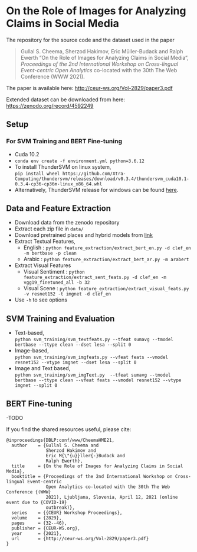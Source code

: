 # On the Role of Images for Analyzing Claims in Social Media

The repository for the source code and the dataset used in the paper

> Gullal S. Cheema, Sherzod Hakimov, Eric Müller-Budack and Ralph Ewerth “On the Role of Images for Analyzing Claims in Social Media“, *Proceedings of the 2nd International Workshop on Cross-lingual Event-centric Open Analytics* co-located with the 30th The Web Conference (WWW 2021).

The paper is available here: http://ceur-ws.org/Vol-2829/paper3.pdf

Extended dataset can be downloaded from here: https://zenodo.org/record/4592249

## Setup
### For SVM Training and BERT Fine-tuning
- Cuda 10.2
- `conda env create -f environment.yml python=3.6.12`
- To install ThunderSVM on linux system,  
`pip install wheel https://github.com/Xtra-Computing/thundersvm/releases/download/v0.3.4/thundersvm_cuda10.1-0.3.4-cp36-cp36m-linux_x86_64.whl`
- Alternatively, ThunderSVM release for windows can be found [here](https://github.com/Xtra-Computing/thundersvm/releases).

## Data and Feature Extraction
- Download data from the zenodo repository
- Extract each zip file in `data/`
- Download pretrained places and hybrid models from [link]()
- Extract Textual Features,
    - English : `python feature_extraction/extract_bert_en.py -d clef_en -m bertbase -p clean`
    - Arabic : `python feature_extraction/extract_bert_ar.py -m arabert`
- Extract Visual Features
    - Visual Sentiment : `python feature_extraction/extract_sent_feats.py -d clef_en -m vgg19_finetuned_all -b 32`
    - Visual Scene : `python feature_extraction/extract_visual_feats.py -v resnet152 -t imgnet -d clef_en`
- Use `-h` to see options

## SVM Training and Evaluation
- Text-based,  
`python svm_training/svm_textfeats.py --tfeat sumavg --tmodel bertbase --ttype clean --dset lesa --split 0`
- Image-based,  
`python svm_training/svm_imgfeats.py --vfeat feats --vmodel resnet152 --vtype imgnet --dset lesa --split 0`
- Image and Text based,  
`python svm_training/svm_imgText.py  --tfeat sumavg --tmodel bertbase --ttype clean --vfeat feats --vmodel resnet152 --vtype imgnet --split 0`


## BERT Fine-tuning
-TODO

If you find the shared resources useful, please cite:
```
@inproceedings{DBLP:conf/www/CheemaHME21,
  author    = {Gullal S. Cheema and
               Sherzod Hakimov and
               Eric M{\"{u}}ller{-}Budack and
               Ralph Ewerth},
  title     = {On the Role of Images for Analyzing Claims in Social Media},
  booktitle = {Proceedings of the 2nd International Workshop on Cross-lingual Event-centric
               Open Analytics co-located with the 30th The Web Conference {(WWW}
               2021), Ljubljana, Slovenia, April 12, 2021 (online event due to {COVID-19}
               outbreak)},
  series    = {{CEUR} Workshop Proceedings},
  volume    = {2829},
  pages     = {32--46},
  publisher = {CEUR-WS.org},
  year      = {2021},
  url       = {http://ceur-ws.org/Vol-2829/paper3.pdf}
}
```
